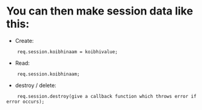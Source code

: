 # You can then make session data like this: 


- Create:

```
    req.session.koibhinaam = koibhivalue; 
```


- Read: 

```
    req.session.koibhinaam;  
```


- destroy / delete: 

```
    req.session.destroy(give a callback function which throws error if error occurs);
```